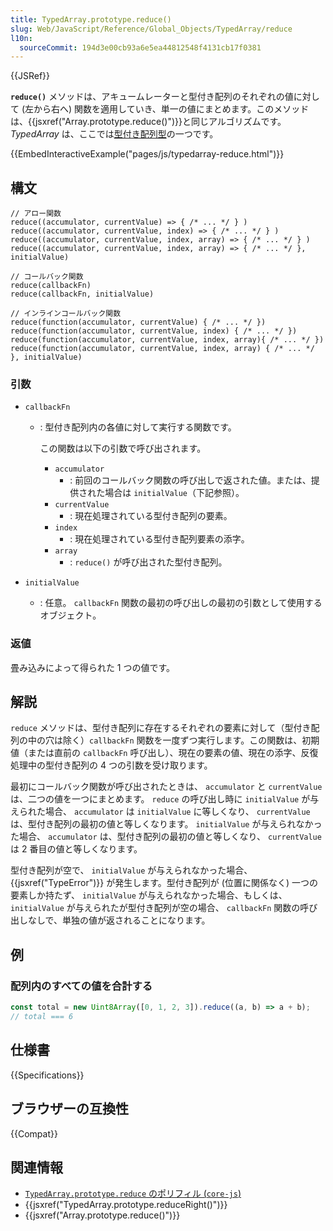 ```yaml
---
title: TypedArray.prototype.reduce()
slug: Web/JavaScript/Reference/Global_Objects/TypedArray/reduce
l10n:
  sourceCommit: 194d3e00cb93a6e5ea44812548f4131cb17f0381
---
```


{{JSRef}}

**`reduce()`** メソッドは、アキュームレーターと型付き配列のそれぞれの値に対して (左から右へ) 関数を適用していき、単一の値にまとめます。このメソッドは、{{jsxref("Array.prototype.reduce()")}}と同じアルゴリズムです。 _TypedArray_ は、ここでは[型付き配列型](/ja/docs/Web/JavaScript/Reference/Global_Objects/TypedArray#typedarray_オブジェクト)の一つです。

{{EmbedInteractiveExample("pages/js/typedarray-reduce.html")}}

## 構文

```js-nolint
// アロー関数
reduce((accumulator, currentValue) => { /* ... */ } )
reduce((accumulator, currentValue, index) => { /* ... */ } )
reduce((accumulator, currentValue, index, array) => { /* ... */ } )
reduce((accumulator, currentValue, index, array) => { /* ... */ }, initialValue)

// コールバック関数
reduce(callbackFn)
reduce(callbackFn, initialValue)

// インラインコールバック関数
reduce(function(accumulator, currentValue) { /* ... */ })
reduce(function(accumulator, currentValue, index) { /* ... */ })
reduce(function(accumulator, currentValue, index, array){ /* ... */ })
reduce(function(accumulator, currentValue, index, array) { /* ... */ }, initialValue)
```

### 引数

- `callbackFn`

  - : 型付き配列内の各値に対して実行する関数です。

    この関数は以下の引数で呼び出されます。

    - `accumulator`
      - : 前回のコールバック関数の呼び出しで返された値。または、提供された場合は `initialValue`（下記参照）。
    - `currentValue`
      - : 現在処理されている型付き配列の要素。
    - `index`
      - : 現在処理されている型付き配列要素の添字。
    - `array`
      - : `reduce()` が呼び出された型付き配列。

- `initialValue`
  - : 任意。 `callbackFn` 関数の最初の呼び出しの最初の引数として使用するオブジェクト。

### 返値

畳み込みによって得られた 1 つの値です。

## 解説

`reduce` メソッドは、型付き配列に存在するそれぞれの要素に対して（型付き配列の中の穴は除く）`callbackFn` 関数を一度ずつ実行します。この関数は、初期値（または直前の `callbackFn` 呼び出し）、現在の要素の値、現在の添字、反復処理中の型付き配列の 4 つの引数を受け取ります。

最初にコールバック関数が呼び出されたときは、 `accumulator` と `currentValue` は、二つの値を一つにまとめます。 `reduce` の呼び出し時に `initialValue` が与えられた場合、 `accumulator` は `initialValue` に等しくなり、 `currentValue` は、型付き配列の最初の値と等しくなります。 `initialValue` が与えられなかった場合、 `accumulator` は、型付き配列の最初の値と等しくなり、 `currentValue` は 2 番目の値と等しくなります。

型付き配列が空で、 `initialValue` が与えられなかった場合、 {{jsxref("TypeError")}} が発生します。型付き配列が (位置に関係なく) 一つの要素しか持たず、 `initialValue` が与えられなかった場合、もしくは、 `initialValue` が与えられたが型付き配列が空の場合、 `callbackFn` 関数の呼び出しなしで、単独の値が返されることになります。

## 例

### 配列内のすべての値を合計する

```js
const total = new Uint8Array([0, 1, 2, 3]).reduce((a, b) => a + b);
// total === 6
```

## 仕様書

{{Specifications}}

## ブラウザーの互換性

{{Compat}}

## 関連情報

- [`TypedArray.prototype.reduce` のポリフィル (`core-js`)](https://github.com/zloirock/core-js#ecmascript-typed-arrays)
- {{jsxref("TypedArray.prototype.reduceRight()")}}
- {{jsxref("Array.prototype.reduce()")}}
